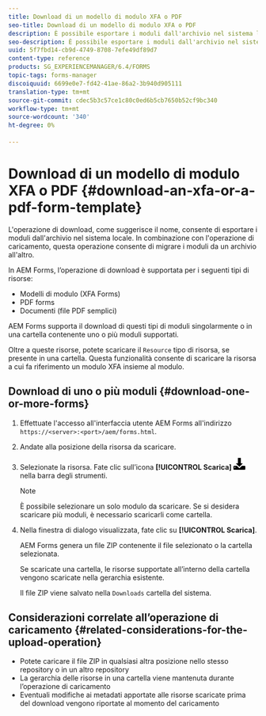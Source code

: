 ```yaml
---
title: Download di un modello di modulo XFA o PDF
seo-title: Download di un modello di modulo XFA o PDF
description: È possibile esportare i moduli dall'archivio nel sistema locale ed eseguire la migrazione dei moduli scaricati in un nuovo archivio.
seo-description: È possibile esportare i moduli dall'archivio nel sistema locale ed eseguire la migrazione dei moduli scaricati in un nuovo archivio.
uuid: 5f7fbd14-cb9d-4749-8708-7efe49df89d7
content-type: reference
products: SG_EXPERIENCEMANAGER/6.4/FORMS
topic-tags: forms-manager
discoiquuid: 6699e0e7-fd42-41ae-86a2-3b940d905111
translation-type: tm+mt
source-git-commit: cdec5b3c57ce1c80c0ed6b5cb7650b52cf9bc340
workflow-type: tm+mt
source-wordcount: '340'
ht-degree: 0%

---
```



# Download di un modello di modulo XFA o PDF {#download-an-xfa-or-a-pdf-form-template}

L&#39;operazione di download, come suggerisce il nome, consente di esportare i moduli dall&#39;archivio nel sistema locale. In combinazione con l&#39;operazione di caricamento, questa operazione consente di migrare i moduli da un archivio all&#39;altro.

In  AEM Forms, l’operazione di download è supportata per i seguenti tipi di risorse:

* Modelli di modulo (XFA Forms)
* PDF forms
* Documenti (file PDF semplici)

 AEM Forms supporta il download di questi tipi di moduli singolarmente o in una cartella contenente uno o più moduli supportati.

Oltre a queste risorse, potete scaricare il `Resource` tipo di risorsa, se presente in una cartella. Questa funzionalità consente di scaricare la risorsa a cui fa riferimento un modulo XFA insieme al modulo.

## Download di uno o più moduli {#download-one-or-more-forms}

1. Effettuate l&#39;accesso all&#39;interfaccia utente  AEM Forms all&#39;indirizzo `https://<server>:<port>/aem/forms.html`.

1. Andate alla posizione della risorsa da scaricare.

1. Selezionate la risorsa. Fate clic sull’icona **[!UICONTROL Scarica]** ![aem6forms_download](assets/aem6forms_download.png) nella barra degli strumenti.

   >[!NOTE]
   >
   >È possibile selezionare un solo modulo da scaricare. Se si desidera scaricare più moduli, è necessario scaricarli come cartella.

1. Nella finestra di dialogo visualizzata, fate clic su **[!UICONTROL Scarica]**.

    AEM Forms genera un file ZIP contenente il file selezionato o la cartella selezionata.

   Se scaricate una cartella, le risorse supportate all’interno della cartella vengono scaricate nella gerarchia esistente.

   Il file ZIP viene salvato nella `Downloads` cartella del sistema.

## Considerazioni correlate all’operazione di caricamento {#related-considerations-for-the-upload-operation}

* Potete caricare il file ZIP in qualsiasi altra posizione nello stesso repository o in un altro repository
* La gerarchia delle risorse in una cartella viene mantenuta durante l’operazione di caricamento
* Eventuali modifiche ai metadati apportate alle risorse scaricate prima del download vengono riportate al momento del caricamento

